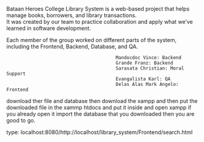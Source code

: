 Bataan Heroes College Library System is a web-based project that helps manage books, borrowers, and library transactions.  
It was created by our team to practice collaboration and apply what we’ve learned in software development.  

Each member of the group worked on different parts of the system, including the Frontend, Backend, Database, and QA.




                                            Mandocdoc Vince: Backend
                                            Grande Franz: Backend
                                            Sarasata Christian: Moral Support 
                                            Evangalista Karl: QA
                                            Delas Alas Mark Angelo: Frontend 


download ther file and database then download the xampp and then put the downloaded file in the xammp htdocs and put it inside and open xampp if you already open it import the database that you downloaded then you are good to go. 


type: localhost:8080/http://localhost/library_system/Frontend/search.html
